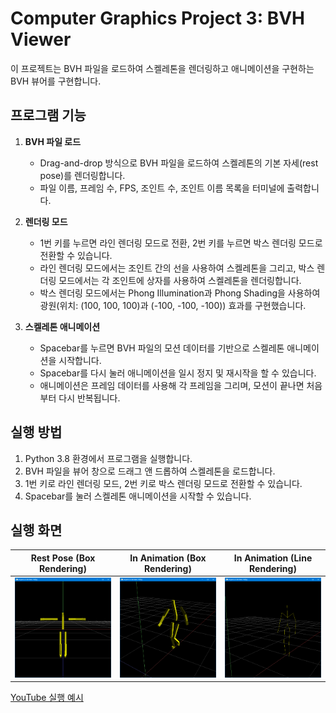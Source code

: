 # Computer Graphics Project 3: BVH Viewer

이 프로젝트는 BVH 파일을 로드하여 스켈레톤을 렌더링하고 애니메이션을 구현하는 BVH 뷰어를 구현합니다.

## 프로그램 기능

1. **BVH 파일 로드**
   - Drag-and-drop 방식으로 BVH 파일을 로드하여 스켈레톤의 기본 자세(rest pose)를 렌더링합니다.
   - 파일 이름, 프레임 수, FPS, 조인트 수, 조인트 이름 목록을 터미널에 출력합니다.

2. **렌더링 모드**
   - 1번 키를 누르면 라인 렌더링 모드로 전환, 2번 키를 누르면 박스 렌더링 모드로 전환할 수 있습니다.
   - 라인 렌더링 모드에서는 조인트 간의 선을 사용하여 스켈레톤을 그리고, 박스 렌더링 모드에서는 각 조인트에 상자를 사용하여 스켈레톤을 렌더링합니다.
   - 박스 렌더링 모드에서는 Phong Illumination과 Phong Shading을 사용하여 광원(위치: (100, 100, 100)과 (-100, -100, -100)) 효과를 구현했습니다.

3. **스켈레톤 애니메이션**
   - Spacebar를 누르면 BVH 파일의 모션 데이터를 기반으로 스켈레톤 애니메이션을 시작합니다.
   - Spacebar를 다시 눌러 애니메이션을 일시 정지 및 재시작을 할 수 있습니다.
   - 애니메이션은 프레임 데이터를 사용해 각 프레임을 그리며, 모션이 끝나면 처음부터 다시 반복됩니다.

## 실행 방법

1. Python 3.8 환경에서 프로그램을 실행합니다.
2. BVH 파일을 뷰어 창으로 드래그 앤 드롭하여 스켈레톤을 로드합니다.
3. 1번 키로 라인 렌더링 모드, 2번 키로 박스 렌더링 모드로 전환할 수 있습니다.
4. Spacebar를 눌러 스켈레톤 애니메이션을 시작할 수 있습니다.

## 실행 화면

| Rest Pose (Box Rendering) | In Animation (Box Rendering) | In Animation (Line Rendering) |
|------------------------|---------------------------|---------------------------|
| ![Rest Pose](images/figure1.png) | ![애니메이션1](images/figure2.png) | ![애니메이션2](images/figure3.png) |

[YouTube 실행 예시](https://www.youtube.com/shorts/M6AmCLtrXGE)